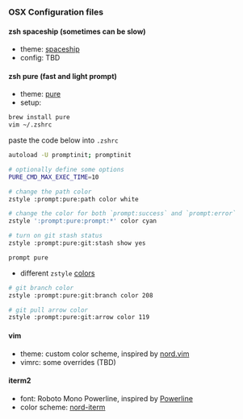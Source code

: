 ### OSX Configuration files

#### zsh spaceship (sometimes can be slow)
- theme: [spaceship](https://github.com/denysdovhan/spaceship-prompt)
- config: TBD

#### zsh pure (fast and light prompt)
- theme: [pure](https://github.com/sindresorhus/pure)
- setup:
```bash
brew install pure
vim ~/.zshrc
```
paste the code below into `.zshrc`

```bash
autoload -U promptinit; promptinit

# optionally define some options
PURE_CMD_MAX_EXEC_TIME=10

# change the path color
zstyle :prompt:pure:path color white

# change the color for both `prompt:success` and `prompt:error`
zstyle ':prompt:pure:prompt:*' color cyan

# turn on git stash status
zstyle :prompt:pure:git:stash show yes

prompt pure
```
- different `zstyle` [colors](https://upload.wikimedia.org/wikipedia/commons/1/15/Xterm_256color_chart.svg)
```bash
# git branch color
zstyle :prompt:pure:git:branch color 208

# git pull arrow color
zstyle :prompt:pure:git:arrow color 119
```

#### vim
- theme: custom color scheme, inspired by [nord.vim](https://github.com/arcticicestudio/nord-vim)
- vimrc: some overrides (TBD)

#### iterm2
- font: Roboto Mono Powerline, inspired by [Powerline](https://github.com/powerline/fonts)
- color scheme: [nord-iterm](https://github.com/arcticicestudio/nord-iterm2)
